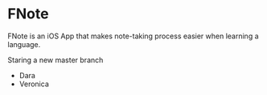 # FNote

FNote is an iOS App that makes note-taking process easier when learning a language.

Staring a new master branch

- Dara
- Veronica